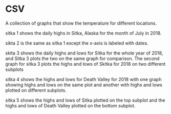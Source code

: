 # CSV
A collection of graphs that show the temperature for different locations.

sitka 1 shows the daily highs in Sitka, Alaska for the month of July in 2018.

sikta 2 is the same as sitka 1 except the x-axis is labeled with dates.

skita 3 shows the daily highs and lows for Sitka for the whole year of 2018, and Sitka 3 plots the two on the same graph for comparison. The second graph for sitka 3 plots the highs and lows of Skitka for 2018 on two different subplots

sitka 4 shows the highs and lows for Death Valley for 2018 with one graph showing highs and lows on the same plot and another with highs and lows plotted on different subplots.

sitka 5 shows the highs and lows of Sitka plotted on the top subplot and the highs and lows of Death Valley plotted on the bottom subplot.